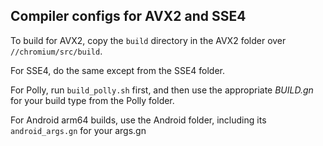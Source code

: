 ## Compiler configs for AVX2 and SSE4

To build for AVX2, copy the `build` directory in the AVX2 folder over `//chromium/src/build`.

For SSE4, do the same except from the SSE4 folder.

For Polly, run `build_polly.sh` first, and then use the appropriate *BUILD.gn* for your build type from the Polly folder.

For Android arm64 builds, use the Android folder, including its `android_args.gn` for your args.gn
